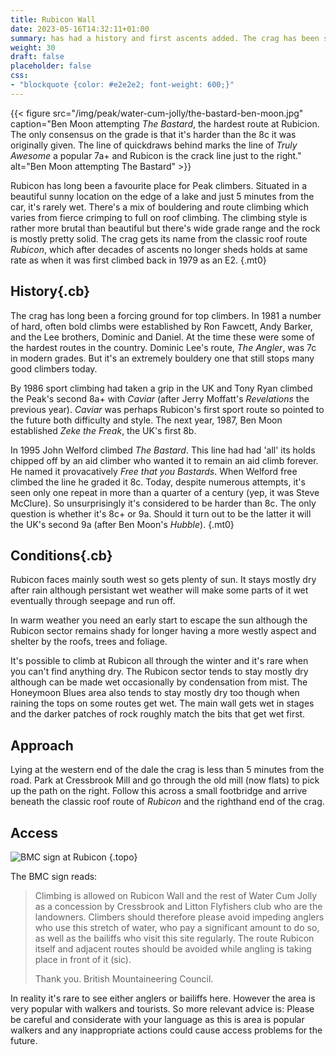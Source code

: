 ```yaml
---
title: Rubicon Wall
date: 2023-05-16T14:32:11+01:00
summary: has had a history and first ascents added. The crag has been split into multiple pages and has a new photo.
weight: 30
draft: false
placeholder: false
css:
- "blockquote {color: #e2e2e2; font-weight: 600;}"
---
```




{{< figure src="/img/peak/water-cum-jolly/the-bastard-ben-moon.jpg" caption="Ben Moon attempting *The Bastard*, the hardest route at Rubicion. The only consensus on the grade is that it's harder than the 8c it was originally given. The line of quickdraws behind marks the line of *Truly Awesome* a popular 7a+ and Rubicon is the crack line just to the right." alt="Ben Moon attempting The Bastard" >}}

Rubicon has long been a favourite place for Peak climbers. Situated in a beautiful sunny location on the edge of a lake and just 5 minutes from the car, it's rarely wet. There's a mix of bouldering and route climbing which varies from fierce crimping to full on roof climbing. The climbing style is rather more brutal than beautiful but there's wide grade range and the rock is mostly pretty solid. The crag gets its name from the classic roof route *Rubicon*, which after decades of ascents no longer sheds holds at same rate as when it was first climbed back in 1979 as an E2.
{.mt0}

## History{.cb}

The crag has long been a forcing ground for top climbers. In 1981 a number of hard, often bold climbs were established by Ron Fawcett, Andy Barker, and the Lee brothers, Dominic and Daniel. At the time these were some of the hardest routes in the country. Dominic Lee's route, *The Angler*, was 7c in modern grades. But it's an extremely bouldery one that still stops many good climbers today.

By 1986 sport climbing had taken a grip in the UK and Tony Ryan climbed the Peak's second 8a+ with *Caviar* (after Jerry Moffatt's *Revelations* the previous year). *Caviar* was perhaps Rubicon's first sport route so pointed to the future both difficulty and style. The next year, 1987, Ben Moon established *Zeke the Freak*, the UK's first 8b. 

In 1995 John Welford climbed *The Bastard*. This line had had 'all' its holds chipped off by an aid climber who wanted it to remain an aid climb forever. He named it provacatively *Free that you Bastards*. When Welford free climbed the line he graded it 8c. Today, despite numerous attempts, it's seen only one repeat in more than a quarter of a century (yep, it was Steve McClure). So unsurprisingly it's considered to be harder than 8c. The only question is whether it's 8c+ or 9a. Should it turn out to be the latter it will the UK's second 9a (after Ben Moon's *Hubble*).
{.mt0}

## Conditions{.cb}

Rubicon faces mainly south west so gets plenty of sun. It stays mostly dry after rain although persistant wet weather will make some parts of it wet eventually through seepage and run off. 

In warm weather you need an early start to escape the sun although the Rubicon sector remains shady for longer having a more westly aspect and shelter by the roofs, trees and foliage.

It's possible to climb at Rubicon all through the winter and it's rare when you can't find anything dry. The Rubicon sector tends to stay mostly dry although can be made wet occasionally by condensation from mist. The Honeymoon Blues area also tends to stay mostly dry too though when raining the tops on some routes get wet. The main wall gets wet in stages and the darker patches of rock roughly match the bits that get wet first.

## Approach

Lying at the western end of the dale the crag is less than 5 minutes from the road. Park at Cressbrook Mill and go through the old mill (now flats) to pick up the path on the right. Follow this across a small footbridge and arrive beneath the classic roof route of *Rubicon* and the righthand end of the crag.


## Access

![BMC sign at Rubicon](/img/peak/water-cum-jolly/bmc-sign-rubicon.jpg)
{.topo}

The BMC sign reads:

> Climbing is allowed on Rubicon Wall and the rest of Water Cum Jolly as a concession by Cressbrook and Litton Flyfishers club who are the landowners. Climbers should therefore please avoid impeding anglers who use this stretch of water, who pay a significant amount to do so, as well as the bailiffs who visit this site regularly. The route Rubicon itself and adjacent routes should be avoided while angling is taking place in front of it (sic).  
>
> Thank you. British Mountaineering Council.

In reality it's rare to see either anglers or bailiffs here. However the area is very popular with walkers and tourists. So more relevant advice is: 
Please be careful and considerate with your language as this is area is popular walkers and any inappropriate actions could cause access problems for the future.


